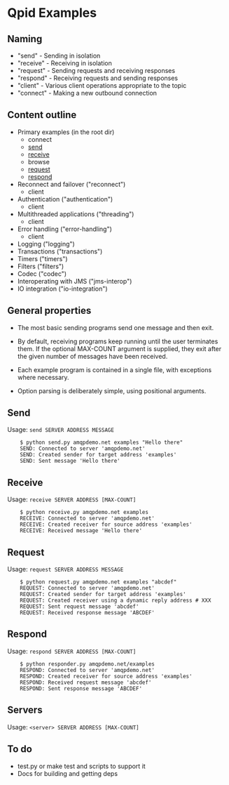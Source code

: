 # Qpid Examples

## Naming

 - "send" - Sending in isolation
 - "receive" - Receiving in isolation
 - "request" - Sending requests and receiving responses
 - "respond" - Receiving requests and sending responses
 - "client" - Various client operations appropriate to the topic
 - "connect" - Making a new outbound connection

## Content outline

 - Primary examples (in the root dir)
   - connect
   - [send](#send)
   - [receive](#receive)
   - browse
   - [request](#request)
   - [respond](#respond)
 - Reconnect and failover ("reconnect")
   - client
 - Authentication ("authentication")
   - client
 - Multithreaded applications ("threading")
   - client
 - Error handling ("error-handling")
   - client
 - Logging ("logging")
 - Transactions ("transactions")
 - Timers ("timers")
 - Filters ("filters")
 - Codec ("codec")
 - Interoperating with JMS ("jms-interop")
 - IO integration ("io-integration")

## General properties

 - The most basic sending programs send one message and then exit.

 - By default, receiving programs keep running until the user
   terminates them.  If the optional MAX-COUNT argument is supplied,
   they exit after the given number of messages have been received.

 - Each example program is contained in a single file, with exceptions
   where necessary.

 - Option parsing is deliberately simple, using positional arguments.

## Send

Usage: `send SERVER ADDRESS MESSAGE`

        $ python send.py amqpdemo.net examples "Hello there"
        SEND: Connected to server 'amqpdemo.net'
        SEND: Created sender for target address 'examples'
        SEND: Sent message 'Hello there'

## Receive

Usage: `receive SERVER ADDRESS [MAX-COUNT]`

        $ python receive.py amqpdemo.net examples
        RECEIVE: Connected to server 'amqpdemo.net'
        RECEIVE: Created receiver for source address 'examples'
        RECEIVE: Received message 'Hello there'

## Request

Usage: `request SERVER ADDRESS MESSAGE`

        $ python request.py amqpdemo.net examples "abcdef"
        REQUEST: Connected to server 'amqpdemo.net'
        REQUEST: Created sender for target address 'examples'
        REQUEST: Created receiver using a dynamic reply address # XXX
        REQUEST: Sent request message 'abcdef'
        REQUEST: Received response message 'ABCDEF'

## Respond

Usage: `respond SERVER ADDRESS [MAX-COUNT]`

        $ python responder.py amqpdemo.net/examples
        RESPOND: Connected to server 'amqpdemo.net'
        RESPOND: Created receiver for source address 'examples'
        RESPOND: Received request message 'abcdef'
        RESPOND: Sent response message 'ABCDEF'

## Servers

Usage: `<server> SERVER ADDRESS [MAX-COUNT]`

## To do

 - test.py or make test and scripts to support it
 - Docs for building and getting deps
